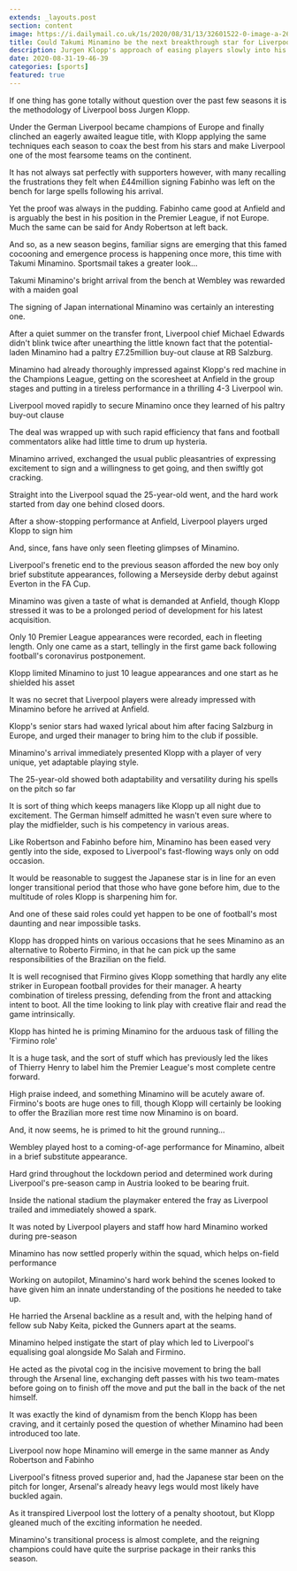 ```yaml
---
extends: _layouts.post
section: content
image: https://i.dailymail.co.uk/1s/2020/08/31/13/32601522-0-image-a-26_1598878092037.jpg 
title: Could Takumi Minamino be the next breakthrough star for Liverpool? 
description: Jurgen Klopp's approach of easing players slowly into his world of football is tried and tested. Fabinho and Andy Robertson proved huge successes, and now another star is set to follow suit. 
date: 2020-08-31-19-46-39 
categories: [sports] 
featured: true 
--- 
```

If one thing has gone totally without question over the past few seasons it is the methodology of Liverpool boss Jurgen Klopp.

Under the German Liverpool became champions of Europe and finally clinched an eagerly awaited league title, with Klopp applying the same techniques each season to coax the best from his stars and make Liverpool one of the most fearsome teams on the continent.

It has not always sat perfectly with supporters however, with many recalling the frustrations they felt when £44million signing Fabinho was left on the bench for large spells following his arrival.

Yet the proof was always in the pudding. Fabinho came good at Anfield and is arguably the best in his position in the Premier League, if not Europe. Much the same can be said for Andy Robertson at left back.

And so, as a new season begins, familiar signs are emerging that this famed cocooning and emergence process is happening once more, this time with Takumi Minamino. Sportsmail takes a greater look...

Takumi Minamino's bright arrival from the bench at Wembley was rewarded with a maiden goal

The signing of Japan international Minamino was certainly an interesting one.

After a quiet summer on the transfer front, Liverpool chief Michael Edwards didn't blink twice after unearthing the little known fact that the potential-laden Minamino had a paltry £7.25million buy-out clause at RB Salzburg.

Minamino had already thoroughly impressed against Klopp's red machine in the Champions League, getting on the scoresheet at Anfield in the group stages and putting in a tireless performance in a thrilling 4-3 Liverpool win.

Liverpool moved rapidly to secure Minamino once they learned of his paltry buy-out clause

The deal was wrapped up with such rapid efficiency that fans and football commentators alike had little time to drum up hysteria. 

Minamino arrived, exchanged the usual public pleasantries of expressing excitement to sign and a willingness to get going, and then swiftly got cracking. 

Straight into the Liverpool squad the 25-year-old went, and the hard work started from day one behind closed doors. 

After a show-stopping performance at Anfield, Liverpool players urged Klopp to sign him

And, since, fans have only seen fleeting glimpses of Minamino.

Liverpool's frenetic end to the previous season afforded the new boy only brief substitute appearances, following a Merseyside derby debut against Everton in the FA Cup. 

Minamino was given a taste of what is demanded at Anfield, though Klopp stressed it was to be a prolonged period of development for his latest acquisition. 

Only 10 Premier League appearances were recorded, each in fleeting length. Only one came as a start, tellingly in the first game back following football's coronavirus postponement.

Klopp limited Minamino to just 10 league appearances and one start as he shielded his asset

It was no secret that Liverpool players were already impressed with Minamino before he arrived at Anfield.

Klopp's senior stars had waxed lyrical about him after facing Salzburg in Europe, and urged their manager to bring him to the club if possible.

Minamino's arrival immediately presented Klopp with a player of very unique, yet adaptable playing style.

The 25-year-old showed both adaptability and versatility during his spells on the pitch so far

It is sort of thing which keeps managers like Klopp up all night due to excitement. The German himself admitted he wasn't even sure where to play the midfielder, such is his competency in various areas.

Like Robertson and Fabinho before him, Minamino has been eased very gently into the side, exposed to Liverpool's fast-flowing ways only on odd occasion.

It would be reasonable to suggest the Japanese star is in line for an even longer transitional period that those who have gone before him, due to the multitude of roles Klopp is sharpening him for. 

And one of these said roles could yet happen to be one of football's most daunting and near impossible tasks.

Klopp has dropped hints on various occasions that he sees Minamino as an alternative to Roberto Firmino, in that he can pick up the same responsibilities of the Brazilian on the field.

It is well recognised that Firmino gives Klopp something that hardly any elite striker in European football provides for their manager. A hearty combination of tireless pressing, defending from the front and attacking intent to boot. All the time looking to link play with creative flair and read the game intrinsically.

Klopp has hinted he is priming Minamino for the arduous task of filling the 'Firmino role'

It is a huge task, and the sort of stuff which has previously led the likes of Thierry Henry to label him the Premier League's most complete centre forward.

High praise indeed, and something Minamino will be acutely aware of. Firmino's boots are huge ones to fill, though Klopp will certainly be looking to offer the Brazilian more rest time now Minamino is on board.

And, it now seems, he is primed to hit the ground running... 

Wembley played host to a coming-of-age performance for Minamino, albeit in a brief substitute appearance.

Hard grind throughout the lockdown period and determined work during Liverpool's pre-season camp in Austria looked to be bearing fruit.

Inside the national stadium the playmaker entered the fray as Liverpool trailed and immediately showed a spark.

It was noted by Liverpool players and staff how hard Minamino worked during pre-season

Minamino has now settled properly within the squad, which helps on-field performance

Working on autopilot, Minamino's hard work behind the scenes looked to have given him an innate understanding of the positions he needed to take up.

He harried the Arsenal backline as a result and, with the helping hand of fellow sub Naby Keita, picked the Gunners apart at the seams.

Minamino helped instigate the start of play which led to Liverpool's equalising goal alongside Mo Salah and Firmino.

He acted as the pivotal cog in the incisive movement to bring the ball through the Arsenal line, exchanging deft passes with his two team-mates before going on to finish off the move and put the ball in the back of the net himself.

It was exactly the kind of dynamism from the bench Klopp has been craving, and it certainly posed the question of whether Minamino had been introduced too late.

Liverpool now hope Minamino will emerge in the same manner as Andy Robertson and Fabinho

Liverpool's fitness proved superior and, had the Japanese star been on the pitch for longer, Arsenal's already heavy legs would most likely have buckled again.

As it transpired Liverpool lost the lottery of a penalty shootout, but Klopp gleaned much of the exciting information he needed.

Minamino's transitional process is almost complete, and the reigning champions could have quite the surprise package in their ranks this season. 

